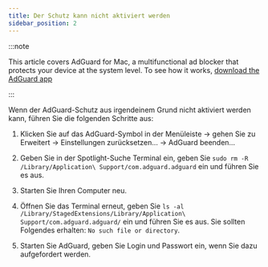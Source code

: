 ```yaml
---
title: Der Schutz kann nicht aktiviert werden
sidebar_position: 2
---
```


:::note

This article covers AdGuard for Mac, a multifunctional ad blocker that protects your device at the system level. To see how it works, [download the AdGuard app](https://adguard.com/download.html?auto=true)

:::

Wenn der AdGuard-Schutz aus irgendeinem Grund nicht aktiviert werden kann, führen Sie die folgenden Schritte aus:

1. Klicken Sie auf das AdGuard-Symbol in der Menüleiste → gehen Sie zu Erweitert → Einstellungen zurücksetzen… → AdGuard beenden…

2. Geben Sie in der Spotlight-Suche Terminal ein, geben Sie `sudo rm -R /Library/Application\ Support/com.adguard.adguard` ein und führen Sie es aus.

3. Starten Sie Ihren Computer neu.

4. Öffnen Sie das Terminal erneut, geben Sie `ls -al /Library/StagedExtensions/Library/Application\ Support/com.adguard.adguard/` ein und führen Sie es aus. Sie sollten Folgendes erhalten: `No such file or directory`.

5. Starten Sie AdGuard, geben Sie Login und Passwort ein, wenn Sie dazu aufgefordert werden.